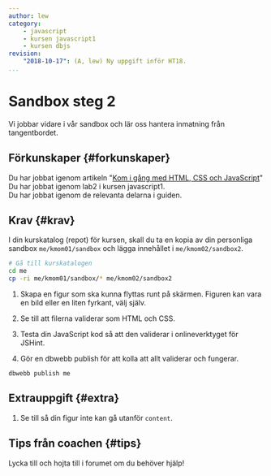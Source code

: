 ```yaml
---
author: lew
category:
    - javascript
    - kursen javascript1
    - kursen dbjs
revision:
    "2018-10-17": (A, lew) Ny uppgift inför HT18.
...
```

Sandbox steg 2
==================================

Vi jobbar vidare i vår sandbox och lär oss hantera inmatning från tangentbordet.

<!--more-->


Förkunskaper {#forkunskaper}
-----------------------

Du har jobbat igenom artikeln "[Kom i gång med HTML, CSS och JavaScript](kunskap/kom-i-gang-med-html-css-och-javascript)"  
Du har jobbat igenom lab2 i kursen javascript1.  
Du har jobbat igenom de relevanta delarna i guiden.



Krav {#krav}
-----------------------

I din kurskatalog (repot) för kursen, skall du ta en kopia av din personliga sandbox `me/kmom01/sandbox` och lägga innehållet i `me/kmom02/sandbox2`.

```bash
# Gå till kurskatalogen
cd me
cp -ri me/kmom01/sandbox/* me/kmom02/sandbox2
```

1. Skapa en figur som ska kunna flyttas runt på skärmen. Figuren kan vara en bild eller en liten fyrkant, välj själv.

1. Se till att filerna validerar som HTML och CSS.

1. Testa din JavaScript kod så att den validerar i onlineverktyget för JSHint.

1. Gör en dbwebb publish för att kolla att allt validerar och fungerar.

```text
dbwebb publish me
```



Extrauppgift {#extra}
-----------------------

1. Se till så din figur inte kan gå utanför `content`.



Tips från coachen {#tips}
-----------------------

Lycka till och hojta till i forumet om du behöver hjälp!
